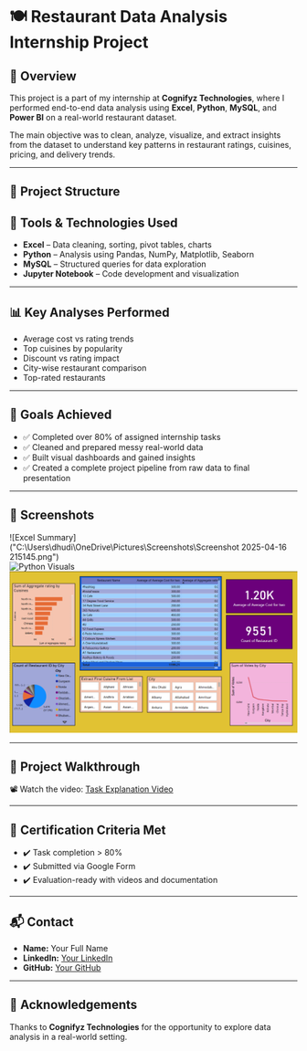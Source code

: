 # 🍽️ Restaurant Data Analysis Internship Project

## 📌 Overview
This project is a part of my internship at **Cognifyz Technologies**, where I performed end-to-end data analysis using **Excel**, **Python**, **MySQL**, and **Power BI** on a real-world restaurant dataset.

The main objective was to clean, analyze, visualize, and extract insights from the dataset to understand key patterns in restaurant ratings, cuisines, pricing, and delivery trends.

---

## 📂 Project Structure

## 🧰 Tools & Technologies Used

- **Excel** – Data cleaning, sorting, pivot tables, charts  
- **Python** – Analysis using Pandas, NumPy, Matplotlib, Seaborn  
- **MySQL** – Structured queries for data exploration  
- **Jupyter Notebook** – Code development and visualization  

---

## 📊 Key Analyses Performed

- Average cost vs rating trends
- Top cuisines by popularity
- Discount vs rating impact
- City-wise restaurant comparison
- Top-rated restaurants

---

## 🎯 Goals Achieved

- ✅ Completed over 80% of assigned internship tasks  
- ✅ Cleaned and prepared messy real-world data  
- ✅ Built visual dashboards and gained insights  
- ✅ Created a complete project pipeline from raw data to final presentation  

---

## 📸 Screenshots

![Excel Summary]("C:\Users\dhudi\OneDrive\Pictures\Screenshots\Screenshot 2025-04-16 215145.png")  
![Python Visuals](screenshots/python_plot.png)  
![Power BI Dashboard](screenshots/dashboard.png)

---

## 🎥 Project Walkthrough

📽️ Watch the video: [Task Explanation Video](link-to-your-video-on-Drive-or-YouTube)

---

## 📜 Certification Criteria Met

- ✔️ Task completion > 80%  
- ✔️ Submitted via Google Form  
- ✔️ Evaluation-ready with videos and documentation  

---

## 📬 Contact

- **Name:** Your Full Name  
- **LinkedIn:** [Your LinkedIn](https://www.linkedin.com/in/shyam-dhudiya)  
- **GitHub:** [Your GitHub](https://github.com/shyamdhudiya)  

---

## 🙏 Acknowledgements

Thanks to **Cognifyz Technologies** for the opportunity to explore data analysis in a real-world setting.
